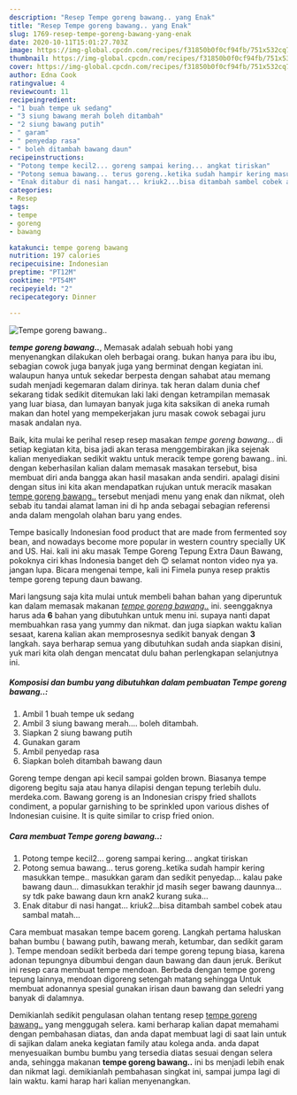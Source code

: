```yaml
---
description: "Resep Tempe goreng bawang.. yang Enak"
title: "Resep Tempe goreng bawang.. yang Enak"
slug: 1769-resep-tempe-goreng-bawang-yang-enak
date: 2020-10-11T15:01:27.703Z
image: https://img-global.cpcdn.com/recipes/f31850b0f0cf94fb/751x532cq70/tempe-goreng-bawang-foto-resep-utama.jpg
thumbnail: https://img-global.cpcdn.com/recipes/f31850b0f0cf94fb/751x532cq70/tempe-goreng-bawang-foto-resep-utama.jpg
cover: https://img-global.cpcdn.com/recipes/f31850b0f0cf94fb/751x532cq70/tempe-goreng-bawang-foto-resep-utama.jpg
author: Edna Cook
ratingvalue: 4
reviewcount: 11
recipeingredient:
- "1 buah tempe uk sedang"
- "3 siung bawang merah boleh ditambah"
- "2 siung bawang putih"
- " garam"
- " penyedap rasa"
- " boleh ditambah bawang daun"
recipeinstructions:
- "Potong tempe kecil2... goreng sampai kering... angkat tiriskan"
- "Potong semua bawang... terus goreng..ketika sudah hampir kering masukkan tempe.. masukkan garam dan sedikit penyedap... kalau pake bawang daun... dimasukkan terakhir jd masih seger bawang daunnya... sy tdk pake bawang daun krn anak2 kurang suka..."
- "Enak ditabur di nasi hangat... kriuk2...bisa ditambah sambel cobek atau sambal matah..."
categories:
- Resep
tags:
- tempe
- goreng
- bawang

katakunci: tempe goreng bawang 
nutrition: 197 calories
recipecuisine: Indonesian
preptime: "PT12M"
cooktime: "PT54M"
recipeyield: "2"
recipecategory: Dinner

---
```



![Tempe goreng bawang..](https://img-global.cpcdn.com/recipes/f31850b0f0cf94fb/751x532cq70/tempe-goreng-bawang-foto-resep-utama.jpg)

<b><i>tempe goreng bawang..</i></b>, Memasak adalah sebuah hobi yang menyenangkan dilakukan oleh berbagai orang. bukan hanya para ibu ibu, sebagian cowok juga banyak juga yang berminat dengan kegiatan ini. walaupun hanya untuk sekedar berpesta dengan sahabat atau memang sudah menjadi kegemaran dalam dirinya. tak heran dalam dunia chef sekarang tidak sedikit ditemukan laki laki dengan ketrampilan memasak yang luar biasa, dan lumayan banyak juga kita saksikan di aneka rumah makan dan hotel yang mempekerjakan juru masak cowok sebagai juru masak andalan nya.

Baik, kita mulai ke perihal resep resep masakan <i>tempe goreng bawang..</i>. di setiap kegiatan kita, bisa jadi akan terasa menggembirakan jika sejenak kalian menyediakan sedikit waktu untuk meracik tempe goreng bawang.. ini. dengan keberhasilan kalian dalam memasak masakan tersebut, bisa membuat diri anda bangga akan hasil masakan anda sendiri. apalagi disini dengan situs ini kita akan mendapatkan rujukan untuk meracik masakan <u>tempe goreng bawang..</u> tersebut menjadi menu yang enak dan nikmat, oleh sebab itu tandai alamat laman ini di hp anda sebagai sebagian referensi anda dalam mengolah olahan baru yang endes.

Tempe basically Indonesian food product that are made from fermented soy bean, and nowadays become more popular in western country specially UK and US. Hai. kali ini aku masak Tempe Goreng Tepung Extra Daun Bawang, pokoknya ciri khas Indonesia banget deh 😊 selamat nonton video nya ya. jangan lupa. Bicara mengenai tempe, kali ini Fimela punya resep praktis tempe goreng tepung daun bawang.


Mari langsung saja kita mulai untuk membeli bahan bahan yang diperuntuk kan dalam memasak makanan <u><i>tempe goreng bawang..</i></u> ini. seenggaknya harus ada <b>6</b> bahan yang dibutuhkan untuk menu ini. supaya nanti dapat membuahkan rasa yang yummy dan nikmat. dan juga siapkan waktu kalian sesaat, karena kalian akan memprosesnya sedikit banyak dengan <b>3</b> langkah. saya berharap semua yang dibutuhkan sudah anda siapkan disini, yuk mari kita olah dengan mencatat dulu bahan perlengkapan selanjutnya ini.

<!--inarticleads1-->

##### Komposisi dan bumbu yang dibutuhkan dalam pembuatan Tempe goreng bawang..:

1. Ambil 1 buah tempe uk sedang
1. Ambil 3 siung bawang merah.... boleh ditambah.
1. Siapkan 2 siung bawang putih
1. Gunakan  garam
1. Ambil  penyedap rasa
1. Siapkan  boleh ditambah bawang daun


Goreng tempe dengan api kecil sampai golden brown. Biasanya tempe digoreng begitu saja atau hanya dilapisi dengan tepung terlebih dulu. merdeka.com. Bawang goreng is an Indonesian crispy fried shallots condiment, a popular garnishing to be sprinkled upon various dishes of Indonesian cuisine. It is quite similar to crisp fried onion. 

<!--inarticleads2-->

##### Cara membuat Tempe goreng bawang..:

1. Potong tempe kecil2... goreng sampai kering... angkat tiriskan
1. Potong semua bawang... terus goreng..ketika sudah hampir kering masukkan tempe.. masukkan garam dan sedikit penyedap... kalau pake bawang daun... dimasukkan terakhir jd masih seger bawang daunnya... sy tdk pake bawang daun krn anak2 kurang suka...
1. Enak ditabur di nasi hangat... kriuk2...bisa ditambah sambel cobek atau sambal matah...


Cara membuat masakan tempe bacem goreng. Langkah pertama haluskan bahan bumbu ( bawang putih, bawang merah, ketumbar, dan sedikit garam ). Tempe mendoan sedikit berbeda dari tempe goreng tepung biasa, karena adonan tepungnya dibumbui dengan daun bawang dan daun jeruk. Berikut ini resep cara membuat tempe mendoan. Berbeda dengan tempe goreng tepung lainnya, mendoan digoreng setengah matang sehingga Untuk membuat adonannya spesial gunakan irisan daun bawang dan seledri yang banyak di dalamnya. 

Demikianlah sedikit pengulasan olahan tentang resep <u>tempe goreng bawang..</u> yang menggugah selera. kami berharap kalian dapat memahami dengan pembahasan diatas, dan anda dapat membuat lagi di saat lain untuk di sajikan dalam aneka kegiatan family atau kolega anda. anda dapat menyesuaikan bumbu bumbu yang tersedia diatas sesuai dengan selera anda, sehingga makanan <b>tempe goreng bawang..</b> ini bs menjadi lebih enak dan nikmat lagi. demikianlah pembahasan singkat ini, sampai jumpa lagi di lain waktu. kami harap hari kalian menyenangkan.
